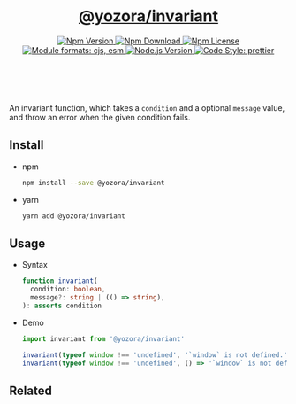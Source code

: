 <header>
  <h1 align="center">
    <a href="https://github.com/yozorajs/yozora/tree/v2.3.2/packages/invariant#readme">@yozora/invariant</a>
  </h1>
  <div align="center">
    <a href="https://www.npmjs.com/package/@yozora/invariant">
      <img
        alt="Npm Version"
        src="https://img.shields.io/npm/v/@yozora/invariant.svg"
      />
    </a>
    <a href="https://www.npmjs.com/package/@yozora/invariant">
      <img
        alt="Npm Download"
        src="https://img.shields.io/npm/dm/@yozora/invariant.svg"
      />
    </a>
    <a href="https://www.npmjs.com/package/@yozora/invariant">
      <img
        alt="Npm License"
        src="https://img.shields.io/npm/l/@yozora/invariant.svg"
      />
    </a>
    <a href="#install">
      <img
        alt="Module formats: cjs, esm"
        src="https://img.shields.io/badge/module_formats-cjs%2C%20esm-green.svg"
      />
    </a>
    <a href="https://github.com/nodejs/node">
      <img
        alt="Node.js Version"
        src="https://img.shields.io/node/v/@yozora/invariant"
      />
    </a>
    <a href="https://github.com/prettier/prettier">
      <img
        alt="Code Style: prettier"
        src="https://img.shields.io/badge/code_style-prettier-ff69b4.svg?style=flat-square"
      />
    </a>
  </div>
</header>
<br/>

An invariant function, which takes a `condition` and a optional `message` value, and throw an error
when the given condition fails.

## Install

- npm

  ```bash
  npm install --save @yozora/invariant
  ```

- yarn

  ```bash
  yarn add @yozora/invariant
  ```

## Usage

- Syntax

  ```typescript
  function invariant(
    condition: boolean,
    message?: string | (() => string),
  ): asserts condition
  ```

- Demo

  ```typescript
  import invariant from '@yozora/invariant'

  invariant(typeof window !== 'undefined', '`window` is not defined.')
  invariant(typeof window !== 'undefined', () => '`window` is not defined:' + window)
  ```

## Related

[homepage]: https://github.com/yozorajs/yozora/tree/v2.3.2/packages/invariant#readme
[tiny-invariant]: https://github.com/alexreardon/tiny-invariant
